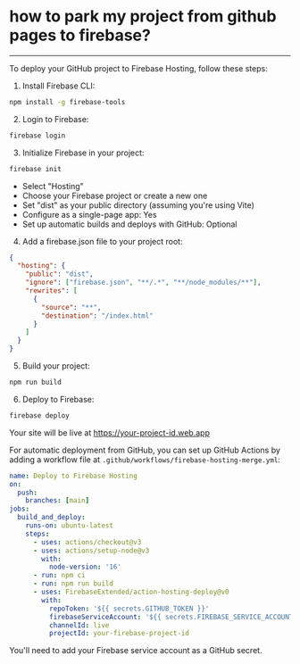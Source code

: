 # how to park my project from github pages to firebase?

---

To deploy your GitHub project to Firebase Hosting, follow these steps:

1. Install Firebase CLI:

```bash
npm install -g firebase-tools
```

2. Login to Firebase:

```bash
firebase login
```

3. Initialize Firebase in your project:

```bash
firebase init
```

- Select "Hosting"
- Choose your Firebase project or create a new one
- Set "dist" as your public directory (assuming you're using Vite)
- Configure as a single-page app: Yes
- Set up automatic builds and deploys with GitHub: Optional

4. Add a firebase.json file to your project root:

```json
{
  "hosting": {
    "public": "dist",
    "ignore": ["firebase.json", "**/.*", "**/node_modules/**"],
    "rewrites": [
      {
        "source": "**",
        "destination": "/index.html"
      }
    ]
  }
}
```

5. Build your project:

```bash
npm run build
```

6. Deploy to Firebase:

```bash
firebase deploy
```

Your site will be live at <https://your-project-id.web.app>

For automatic deployment from GitHub, you can set up GitHub Actions by adding a workflow file at `.github/workflows/firebase-hosting-merge.yml`:

```yaml
name: Deploy to Firebase Hosting
on:
  push:
    branches: [main]
jobs:
  build_and_deploy:
    runs-on: ubuntu-latest
    steps:
      - uses: actions/checkout@v3
      - uses: actions/setup-node@v3
        with:
          node-version: '16'
      - run: npm ci
      - run: npm run build
      - uses: FirebaseExtended/action-hosting-deploy@v0
        with:
          repoToken: '${{ secrets.GITHUB_TOKEN }}'
          firebaseServiceAccount: '${{ secrets.FIREBASE_SERVICE_ACCOUNT }}'
          channelId: live
          projectId: your-firebase-project-id
```

You'll need to add your Firebase service account as a GitHub secret.
